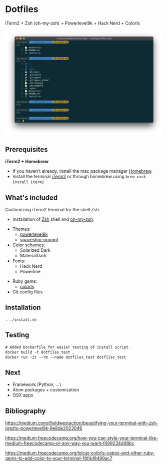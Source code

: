 # Dotfiles

iTerm2 + Zsh (oh-my-zsh) + Powerlevel9k + Hack Nerd + Colorls

![](iterm2.png)

## Prerequisites

__iTerm2 + Homebrew__

* If you haven’t already, install the mac package manager [Homebrew](https://docs.brew.sh/Installation.html).
* Install the terminal [iTerm2](https://www.iterm2.com/downloads.html) or through homebrew using `brew cask install iterm2`

## What's included

Customizing iTerm2 terminal for the shell Zsh.

* Installation of [Zsh](http://www.zsh.org/) shell and [oh-my-zsh](https://github.com/robbyrussell/oh-my-zsh).
 - Themes:
   - [powerlevel9k](https://github.com/bhilburn/powerlevel9k)
   - [spaceship-prompt](https://github.com/denysdovhan/spaceship-prompt)
 - [Color schemes](https://github.com/mbadolato/iTerm2-Color-Schemes):
   - Solarized Dark
   - MaterialDark
 - Fonts:
   - Hack Nerd
   - Powerline
* Ruby gems:
   - [colorls](https://github.com/athityakumar/colorls)
* Git config files

## Installation

```shell
. ./install.sh
```

## Testing

```shell
# Added Dockerfile for easier testing of install script.
docker build -t dotfiles_test .
docker run -it --rm --name dotfiles_test dotfiles_test
```

## Next

* Framework (Python, ...)
* Atom packages + customization
* OSX apps

## Bibliography

https://medium.com/@oldwestaction/beautifying-your-terminal-with-zsh-prezto-powerlevel9k-9e8de2023046

https://medium.freecodecamp.org/how-you-can-style-your-terminal-like-medium-freecodecamp-or-any-way-you-want-f499234d48bc

https://medium.freecodecamp.org/lolcat-colorls-catpix-and-other-ruby-gems-to-add-color-to-your-terminal-16f4d9499ac7
